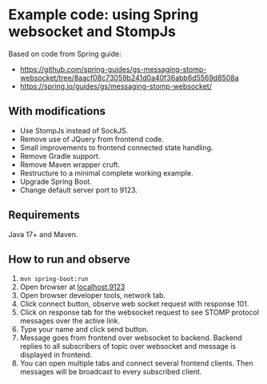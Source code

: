 # Example code: using Spring websocket and StompJs

Based on code from Spring guide:

- https://github.com/spring-guides/gs-messaging-stomp-websocket/tree/8aacf08c73059b241d0a40f36abb6d5569d8508a
- https://spring.io/guides/gs/messaging-stomp-websocket/

## With modifications

- Use StompJs instead of SockJS.
- Remove use of JQuery from frontend code.
- Small improvements to frontend connected state handling.
- Remove Gradle support.
- Remove Maven wrapper cruft.
- Restructure to a minimal complete working example.
- Upgrade Spring Boot.
- Change default server port to 9123.

## Requirements

Java 17+ and Maven.

## How to run and observe

1. `mvn spring-boot:run`
2. Open browser at [localhost:9123](http://localhost:9123)
3. Open browser developer tools, network tab.
4. Click connect button, observe web socket request with response 101.
5. Click on response tab for the websocket request to see STOMP protocol messages over the active link.
6. Type your name and click send button.
7. Message goes from frontend over websocket to backend. Backend replies to all subscribers of topic over websocket and 
   message is displayed in frontend.
8. You can open multiple tabs and connect several frontend clients. Then messages will be broadcast to every subscribed
   client.

